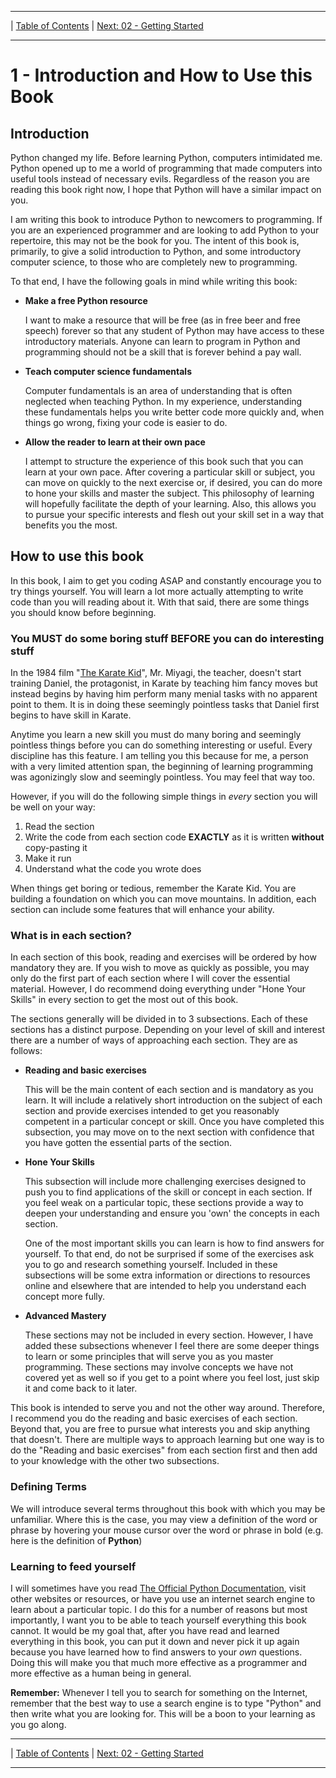 <!-- Navigation -->

---

 | [Table of Contents](./00-Table-of-Contents.md) | [Next: 02 - Getting Started](./02-Getting-Started.md)

---
<!-- End Navigation -->

# 1 - Introduction and How to Use this Book

## Introduction

Python changed my life. Before learning Python, computers intimidated me. Python opened up to me a world of programming that made computers into useful tools instead of necessary evils. Regardless of the reason you are reading this book right now, I hope that Python will have a similar impact on you.

I am writing this book to introduce Python to newcomers to programming. If you are an experienced programmer and are looking to add Python to your repertoire, this may not be the book for you. The intent of this book is, primarily, to give a solid introduction to Python, and some introductory computer science, to those who are completely new to programming.

To that end, I have the following goals in mind while writing this book:

 - **Make a free Python resource** 

    I want to make a resource that will be free (as in free beer and free speech) forever so that any student of Python may have access to these introductory materials. Anyone can learn to program in Python and programming should not be a skill that is forever behind a pay wall.

- **Teach computer science fundamentals** 

    Computer fundamentals is an area of understanding that is often neglected when teaching Python. In my experience, understanding these fundamentals helps you write better code more quickly and, when things go wrong, fixing your code is easier to do.

 - **Allow the reader to learn at their own pace** 

    I attempt to structure the experience of this book such that you can learn at your own pace. After covering a particular skill or subject, you can move on quickly to the next exercise or, if desired, you can do more to hone your skills and master the subject. This philosophy of learning will hopefully facilitate the depth of your learning. Also, this allows you to pursue your specific interests and flesh out your skill set in a way that benefits you the most.


## How to use this book

In this book, I aim to get you coding ASAP and constantly encourage you to try things yourself. You will learn a lot more actually attempting to write code than you will reading about it. With that said, there are some things you should know before beginning.

### You MUST do some boring stuff BEFORE you can do interesting stuff

In the 1984 film "[The Karate Kid](https://www.imdb.com/title/tt0087538/plotsummary?ref_=tt_stry_pl#synopsis)", Mr. Miyagi, the teacher, doesn't start training Daniel, the protagonist, in Karate by teaching him fancy moves but instead begins by having him perform many menial tasks with no apparent point to them. It is in doing these seemingly pointless tasks that Daniel first begins to have skill in Karate.

Anytime you learn a new skill you must do many boring and seemingly pointless things before you can do something interesting or useful. Every discipline has this feature. I am telling you this because for me, a person with a very limited attention span, the beginning of learning programming was agonizingly slow and seemingly pointless. You may feel that way too.

However, if you will do the following simple things in *every* section you will be well on your way:

1. Read the section
2. Write the code from each section code **EXACTLY** as it is written **without** copy-pasting it
3. Make it run
4. Understand what the code you wrote does

When things get boring or tedious, remember the Karate Kid. You are building a foundation on which you can move mountains. In addition, each section can include some features that will enhance your ability.

### What is in each section?

In each section of this book, reading and exercises will be ordered by how mandatory they are. If you wish to move as quickly as possible, you may only do the first part of each section where I will cover the essential material. However, I do recommend doing everything under "Hone Your Skills" in every section to get the most out of this book.

The sections generally will be divided in to 3 subsections. Each of these sections has a distinct purpose. Depending on your level of skill and interest there are a number of ways of approaching each section. They are as follows:

 - **Reading and basic exercises**

   This will be the main content of each section and is mandatory as you learn. It will include a relatively short introduction on the subject of each section and provide exercises intended to get you reasonably competent in a particular concept or skill. Once you have completed this subsection, you may move on to the next section with confidence that you have gotten the essential parts of the section.

 - **Hone Your Skills**

   This subsection will include more challenging exercises designed to push you to find applications of the skill or concept in each section. If you feel weak on a particular topic, these sections provide a way to deepen your understanding and ensure you 'own' the concepts in each section.

   One of the most important skills you can learn is how to find answers for yourself. To that end, do not be surprised if some of the exercises ask you to go and research something yourself. Included in these subsections will be some extra information or directions to resources online and elsewhere that are intended to help you understand each concept more fully.

 - **Advanced Mastery**

   These sections may not be included in every section. However, I have added these subsections whenever I feel there are some deeper things to learn or some principles that will serve you as you master programming. These sections may involve concepts we have not covered yet as well so if you get to a point where you feel lost, just skip it and come back to it later.

This book is intended to serve you and not the other way around. Therefore, I recommend you do the reading and basic exercises of each section. Beyond that, you are free to pursue what interests you and skip anything that doesn't. There are multiple ways to approach learning but one way is to do the "Reading and basic exercises" from each section first and then add to your knowledge with the other two subsections.

### Defining Terms

We will introduce several terms throughout this book with which you may be unfamiliar. Where this is the case, you may view a definition of the word or phrase by hovering your mouse cursor over the word or phrase in bold (e.g. here is the definition of <span title="Python: a high-level general-purpose programming language">**Python**</span>)

### Learning to feed yourself

I will sometimes have you read [The Official Python Documentation](https://docs.python.org/3.7/index.html), visit other websites or resources, or have you use an internet search engine to learn about a particular topic. I do this for a number of reasons but most importantly, I want you to be able to teach yourself everything this book cannot. It would be my goal that, after you have read and learned everything in this book, you can put it down and never pick it up again because you have learned how to find answers to your *own* questions. Doing this will make you that much more effective as a programmer and more effective as a human being in general.

**Remember:** Whenever I tell you to search for something on the Internet, remember that the best way to use a search engine is to type "Python" and then write what you are looking for. This will be a boon to your learning as you go along.

<!-- Navigation -->

---

 | [Table of Contents](./00-Table-of-Contents.md) | [Next: 02 - Getting Started](./02-Getting-Started.md)

---
<!-- End Navigation -->
